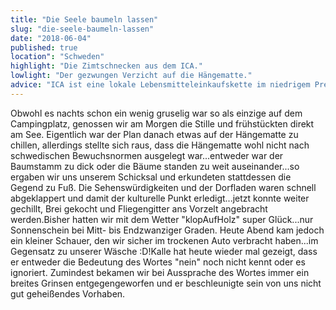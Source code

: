 ```yaml
---
title: "Die Seele baumeln lassen"
slug: "die-seele-baumeln-lassen"
date: "2018-06-04"
published: true
location": "Schweden"
highlight: "Die Zimtschnecken aus dem ICA."
lowlight: "Der gezwungen Verzicht auf die Hängematte."
advice: "ICA ist eine lokale Lebensmitteleinkaufskette im niedrigem Preissegment."
---
```


Obwohl es nachts schon ein wenig gruselig war so als einzige auf dem Campingplatz, genossen wir am Morgen die Stille und frühstückten direkt am See. Eigentlich war der Plan danach etwas auf der Hängematte zu chillen, allerdings stellte sich raus, dass die Hängematte wohl nicht nach schwedischen Bewuchsnormen ausgelegt war...entweder war der Baumstamm zu dick oder die Bäume standen zu weit auseinander...so ergaben wir uns unserem Schicksal und erkundeten stattdessen die Gegend zu Fuß. Die Sehenswürdigkeiten und der Dorfladen waren schnell abgeklappert und damit der kulturelle Punkt erledigt...jetzt konnte weiter gechillt, Brei gekocht und Fliegengitter ans Vorzelt angebracht werden.Bisher hatten wir mit dem Wetter "klopAufHolz" super Glück...nur Sonnenschein bei Mitt- bis Endzwanziger Graden. Heute Abend kam jedoch ein kleiner Schauer, den wir sicher im trockenen Auto verbracht haben...im Gegensatz zu unserer Wäsche :D!Kalle hat heute wieder mal gezeigt, dass er entweder die Bedeutung des Wortes "nein" noch nicht kennt oder es ignoriert. Zumindest bekamen wir bei Aussprache des Wortes immer ein breites Grinsen entgegengeworfen und er beschleunigte sein von uns nicht gut geheißendes Vorhaben.